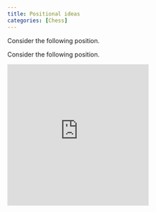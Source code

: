 ```yaml
---
title: Positional ideas 
categories: [Chess]
---
```


Consider the following position.

Consider the following position.

<div style="max-width:320px;">
  <iframe
    width="320"
    height="320"
    frameborder="0"
    src="https://lichess.org/study/embed/WcKABhGP/NlM1BMVP">
  </iframe>
</div>
